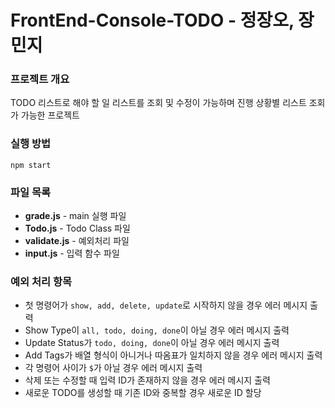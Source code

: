 # FrontEnd-Console-TODO - 정장오, 장민지

### 프로젝트 개요

TODO 리스트로 해야 할 일 리스트를 조회 및 수정이 가능하며 진행 상황별 리스트 조회가 가능한 프로젝트

### 실행 방법

`npm start`

### 파일 목록

- **grade.js** - main 실행 파일
- **Todo.js** - Todo Class 파일
- **validate.js** - 예외처리 파일
- **input.js** - 입력 함수 파일

### 예외 처리 항목

- 첫 명령어가 `show, add, delete, update`로 시작하지 않을 경우 에러 메시지 출력
- Show Type이 `all, todo, doing, done`이 아닐 경우 에러 메시지 출력
- Update Status가 `todo, doing, done`이 아닐 경우 에러 메시지 출력
- Add Tags가 배열 형식이 아니거나 따옴표가 일치하지 않을 경우 에러 메시지 출력
- 각 명령어 사이가 `$`가 아닐 경우 에러 메시지 출력
- 삭제 또는 수정할 때 입력 ID가 존재하지 않을 경우 에러 메시지 출력
- 새로운 TODO를 생성할 때 기존 ID와 중복할 경우 새로운 ID 할당
